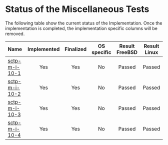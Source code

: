 # Status of the Miscellaneous Tests

The following table show the current status of the Implementation. Once the implementation is completed, the implementation specific columns will be removed.

| Name                                  | Implemented | Finalized | OS specific | Result FreeBSD | Result Linux |
|:--------------------------------------|:-----------:|:---------:|:-----------:|:--------------:|:------------:|
|[sctp-m-i-10-1](sctp-m-i-10-1.pkt)     | Yes         | Yes       | No          | Passed         | Passed       |
|[sctp-m-i-10-2](sctp-m-i-10-2.pkt)     | Yes         | Yes       | No          | Passed         | Passed       |
|[sctp-m-i-10-3](sctp-m-i-10-3.pkt)     | Yes         | Yes       | No          | Passed         | Passed       |
|[sctp-m-i-10-4](sctp-m-i-10-4.pkt)     | Yes         | Yes       | No          | Passed         | Passed       |
